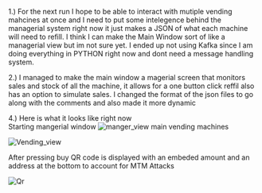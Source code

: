 1.)    For the next run I hope to be able to interact with mutiple vending mahcines at once and I need to put some intelegence behind the managerial system right now it just makes a JSON of what each machine will need to refill.  I think I can make the Main Window sort of like a managerial view but im not sure yet.  I ended up not using Kafka since I am doing everything in PYTHON right now and dont need a message handling system.  

2.) I managed to make the main window a magerial screen that monitors sales and stock of all the machine, it allows for a one button click reffil also has an option to simulate sales.  I changed the format of the json files to go along with the comments and also made it more dynamic

4.) Here is what it looks like right now  
Starting  mangerial window
![manger_view](https://user-images.githubusercontent.com/46725794/70869159-3b850800-1f45-11ea-93bb-41338d2b5f25.jpg)
main vending machines


![Vending_view](https://user-images.githubusercontent.com/46725794/70869163-40e25280-1f45-11ea-873c-6a40ce6c6434.jpg)


 
After pressing buy QR code is displayed with an embeded amount and an address at the bottom to account for MTM Attacks 

![Qr](https://user-images.githubusercontent.com/46725794/70869160-3e7ff880-1f45-11ea-9b97-6a7a6e06fe8c.jpg)

